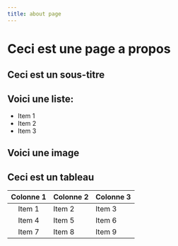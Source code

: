```yaml
---
title: about page
---
```

# Ceci est une page a propos

## Ceci est un sous-titre

## Voici une liste:

* Item 1
* Item 2
* Item 3

## Voici une image


## Ceci est un tableau

| Colonne 1  | Colonne 2 | Colonne 3 |
| :--------: | --------  | --------  |
| Item 1     | Item 2    | Item 3    |
| Item 4     | Item 5    | Item 6    |
| Item 7     | Item 8    | Item 9    |